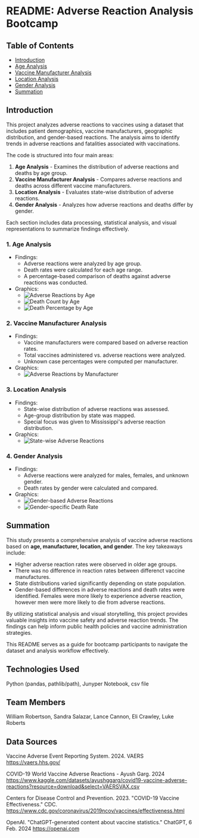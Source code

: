 # README: Adverse Reaction Analysis Bootcamp

## Table of Contents
- [Introduction](#introduction)
- [Age Analysis](#1-age-analysis)
- [Vaccine Manufacturer Analysis](#2-vaccine-manufacturer-analysis)
- [Location Analysis](#3-location-analysis)
- [Gender Analysis](#4-gender-analysis)
- [Summation](#summation)

## Introduction
This project analyzes adverse reactions to vaccines using a dataset that includes patient demographics, vaccine manufacturers, geographic distribution, and gender-based reactions. The analysis aims to identify trends in adverse reactions and fatalities associated with vaccinations.

The code is structured into four main areas:
1. **Age Analysis** - Examines the distribution of adverse reactions and deaths by age group.
2. **Vaccine Manufacturer Analysis** - Compares adverse reactions and deaths across different vaccine manufacturers.
3. **Location Analysis** - Evaluates state-wise distribution of adverse reactions.
4. **Gender Analysis** - Analyzes how adverse reactions and deaths differ by gender.

Each section includes data processing, statistical analysis, and visual representations to summarize findings effectively.

### 1. Age Analysis
- Findings:
  - Adverse reactions were analyzed by age group.
  - Death rates were calculated for each age range.
  - A percentage-based comparison of deaths against adverse reactions was conducted.
- Graphics:
  - ![Adverse Reactions by Age](Images/reaction_by_age_graph.png)
  - ![Death Count by Age](Images/death_by_age_graph.png)
  - ![Death Percentage by Age](Images/death_percent_by_age_graph.png)

### 2. Vaccine Manufacturer Analysis
- Findings:
  - Vaccine manufacturers were compared based on adverse reaction rates.
  - Total vaccines administered vs. adverse reactions were analyzed.
  - Unknown case percentages were computed per manufacturer.
- Graphics:
  - ![Adverse Reactions by Manufacturer](Images/adverse_reactions_death_number.png)

### 3. Location Analysis
- Findings:
  - State-wise distribution of adverse reactions was assessed.
  - Age-group distribution by state was mapped.
  - Special focus was given to Mississippi's adverse reaction distribution.
- Graphics:
  - ![State-wise Adverse Reactions](Images/state_bar_chart.png)

### 4. Gender Analysis
- Findings:
  - Adverse reactions were analyzed for males, females, and unknown gender.
  - Death rates by gender were calculated and compared.
- Graphics:
  - ![Gender-based Adverse Reactions](Images/gender_distribution.png)
  - ![Gender-specific Death Rate](Images/gender_death_rate.png)

## Summation
This study presents a comprehensive analysis of vaccine adverse reactions based on **age, manufacturer, location, and gender**. The key takeaways include:
- Higher adverse reaction rates were observed in older age groups.
- There was no difference in reaction rates between differenct vaccine manufactures.
- State distributions varied significantly depending on state population.
- Gender-based differences in adverse reactions and death rates were identified. Females were more likely to experience adverse reaction, however men were more likely to die from adverse reactions.

By utilizing statistical analysis and visual storytelling, this project provides valuable insights into vaccine safety and adverse reaction trends. The findings can help inform public health policies and vaccine administration strategies.

This README serves as a guide for bootcamp participants to navigate the dataset and analysis workflow effectively.

## Technologies Used 

Python (pandas, pathlib/path), Junyper Notebook, csv file

## Team Members 

William Robertson, 
Sandra Salazar, 
Lance Cannon, 
Eli Crawley, 
Luke Roberts

## Data Sources

Vaccine Adverse Event Reporting System. 2024. VAERS 
https://vaers.hhs.gov/ 

COVID-19 World Vaccine Adverse Reactions - Ayush Garg. 2024 
https://www.kaggle.com/datasets/ayushggarg/covid19-vaccine-adverse-reactions?resource=download&select=VAERSVAX.csv 

Centers for Disease Control and Prevention. 2023. "COVID-19 Vaccine Effectiveness." CDC. 
https://www.cdc.gov/coronavirus/2019ncov/vaccines/effectiveness.html 

OpenAI. "ChatGPT-generated content about vaccine statistics." ChatGPT, 6 Feb. 2024 
https://openai.com 